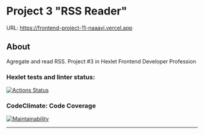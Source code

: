 # Project 3 "RSS Reader"

URL: https://frontend-project-11-naaavi.vercel.app

## About

Agregate and read RSS. Project #3 in Hexlet Frontend Developer Profession

### Hexlet tests and linter status:

[![Actions Status](https://github.com/ivekhov/frontend-project-11/workflows/hexlet-check/badge.svg)](https://github.com/ivekhov/frontend-project-11/actions)

### CodeClimate: Code Coverage

[![Maintainability](https://api.codeclimate.com/v1/badges/ffff61a48f9bea1f842c/maintainability)](https://codeclimate.com/github/ivekhov/frontend-project-11/maintainability)

----
